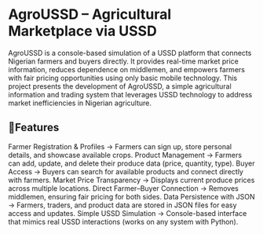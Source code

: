 # AgroUSSD – Agricultural Marketplace via USSD
AgroUSSD is a console-based simulation of a USSD platform that connects Nigerian farmers and buyers directly. It provides real-time market price information, reduces dependence on middlemen, and empowers farmers with fair pricing opportunities using only basic mobile technology. This project presents the development of AgroUSSD, a simple agricultural information and trading system that leverages USSD technology to address market inefficiencies in Nigerian agriculture.

## 🚀Features

Farmer Registration & Profiles → Farmers can sign up, store personal details, and showcase available crops.
Product Management → Farmers can add, update, and delete their produce data (price, quantity, type).
Buyer Access → Buyers can search for available products and connect directly with farmers.
Market Price Transparency → Displays current produce prices across multiple locations.
Direct Farmer–Buyer Connection → Removes middlemen, ensuring fair pricing for both sides.
Data Persistence with JSON → Farmers, traders, and product data are stored in JSON files for easy access and updates.
Simple USSD Simulation → Console-based interface that mimics real USSD interactions (works on any system with Python).
